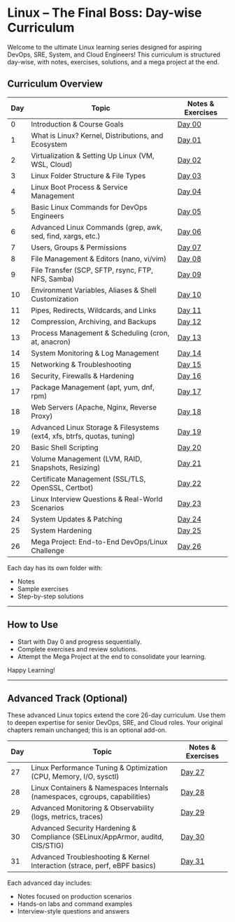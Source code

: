 # Linux – The Final Boss: Day-wise Curriculum

Welcome to the ultimate Linux learning series designed for aspiring DevOps, SRE, System, and Cloud Engineers! This curriculum is structured day-wise, with notes, exercises, solutions, and a mega project at the end.

## Curriculum Overview

| Day  | Topic                                                      | Notes & Exercises |
|------|------------------------------------------------------------|--------------------|
| 0    | Introduction & Course Goals                                | [Day 00](Day_00/notes_and_exercises.md) |
| 1    | What is Linux? Kernel, Distributions, and Ecosystem        | [Day 01](Day_01/notes_and_exercises.md) |
| 2    | Virtualization & Setting Up Linux (VM, WSL, Cloud)         | [Day 02](Day_02/notes_and_exercises.md) |
| 3    | Linux Folder Structure & File Types                        | [Day 03](Day_03/notes_and_exercises.md) |
| 4    | Linux Boot Process & Service Management                    | [Day 04](Day_04/notes_and_exercises.md) |
| 5    | Basic Linux Commands for DevOps Engineers                  | [Day 05](Day_05/notes_and_exercises.md) |
| 6    | Advanced Linux Commands (grep, awk, sed, find, xargs, etc.)| [Day 06](Day_06/notes_and_exercises.md) |
| 7    | Users, Groups & Permissions                                | [Day 07](Day_07/notes_and_exercises.md) |
| 8    | File Management & Editors (nano, vi/vim)                   | [Day 08](Day_08/notes_and_exercises.md) |
| 9    | File Transfer (SCP, SFTP, rsync, FTP, NFS, Samba)          | [Day 09](Day_09/notes_and_exercises.md) |
| 10   | Environment Variables, Aliases & Shell Customization       | [Day 10](Day_10/notes_and_exercises.md) |
| 11   | Pipes, Redirects, Wildcards, and Links                     | [Day 11](Day_11/notes_and_exercises.md) |
| 12   | Compression, Archiving, and Backups                        | [Day 12](Day_12/notes_and_exercises.md) |
| 13   | Process Management & Scheduling (cron, at, anacron)        | [Day 13](Day_13/notes_and_exercises.md) |
| 14   | System Monitoring & Log Management                         | [Day 14](Day_14/notes_and_exercises.md) |
| 15   | Networking & Troubleshooting                               | [Day 15](Day_15/notes_and_exercises.md) |
| 16   | Security, Firewalls & Hardening                            | [Day 16](Day_16/notes_and_exercises.md) |
| 17   | Package Management (apt, yum, dnf, rpm)                    | [Day 17](Day_17/notes_and_exercises.md) |
| 18   | Web Servers (Apache, Nginx, Reverse Proxy)                 | [Day 18](Day_18/notes_and_exercises.md) |
| 19   | Advanced Linux Storage & Filesystems (ext4, xfs, btrfs, quotas, tuning) | [Day 19](Day_19/notes_and_exercises.md) |
| 20   | Basic Shell Scripting                                      | [Day 20](Day_20/notes_and_exercises.md) |
| 21   | Volume Management (LVM, RAID, Snapshots, Resizing)         | [Day 21](Day_21/notes_and_exercises.md) |
| 22   | Certificate Management (SSL/TLS, OpenSSL, Certbot)         | [Day 22](Day_22/notes_and_exercises.md) |
| 23   | Linux Interview Questions & Real-World Scenarios           | [Day 23](Day_23/notes_and_exercises.md) |
| 24   | System Updates & Patching                                  | [Day 24](Day_24/notes_and_exercises.md) |
| 25   | System Hardening                                           | [Day 25](Day_25/notes_and_exercises.md) |
| 26   | Mega Project: End-to-End DevOps/Linux Challenge            | [Day 26](Day_26/notes_and_exercises.md) |

Each day has its own folder with:
- Notes
- Sample exercises
- Step-by-step solutions

---

## How to Use
- Start with Day 0 and progress sequentially.
- Complete exercises and review solutions.
- Attempt the Mega Project at the end to consolidate your learning.

Happy Learning!

---

## Advanced Track (Optional)

These advanced Linux topics extend the core 26-day curriculum. Use them to deepen expertise for senior DevOps, SRE, and Cloud roles. Your original chapters remain unchanged; this is an optional add-on.

| Day  | Topic                                                      | Notes & Exercises |
|------|------------------------------------------------------------|--------------------|
| 27   | Linux Performance Tuning & Optimization (CPU, Memory, I/O, sysctl) | [Day 27](Day_27/notes_and_exercises.md) |
| 28   | Linux Containers & Namespaces Internals (namespaces, cgroups, capabilities) | [Day 28](Day_28/notes_and_exercises.md) |
| 29   | Advanced Monitoring & Observability (logs, metrics, traces) | [Day 29](Day_29/notes_and_exercises.md) |
| 30   | Advanced Security Hardening & Compliance (SELinux/AppArmor, auditd, CIS/STIG) | [Day 30](Day_30/notes_and_exercises.md) |
| 31   | Advanced Troubleshooting & Kernel Interaction (strace, perf, eBPF basics) | [Day 31](Day_31/notes_and_exercises.md) |

Each advanced day includes:
- Notes focused on production scenarios
- Hands-on labs and command examples
- Interview-style questions and answers